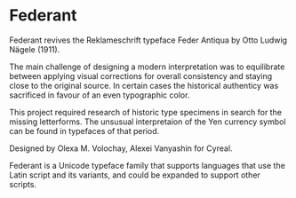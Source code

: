# Federant 

Federant revives the Reklameschrift typeface Feder Antiqua by
Otto Ludwig Nägele (1911).

The main challenge of designing a modern interpretation was to
equilibrate between applying visual corrections for overall
consistency and staying close to the original source. In certain
cases the historical authenticy was sacrificed in favour of an
even typographic color.

This project required research of historic type specimens in
search for the missing letterforms. The unsusual interpretaion of
the Yen currency symbol can be found in typefaces of that period.

Designed by Olexa M. Volochay, Alexei Vanyashin for Cyreal.
 
Federant is a Unicode typeface family that supports languages
that use the Latin script and its variants, and could be expanded
to support other scripts.
